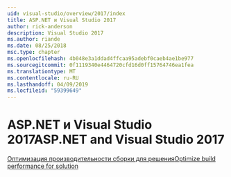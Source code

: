 ```yaml
---
uid: visual-studio/overview/2017/index
title: ASP.NET и Visual Studio 2017
author: rick-anderson
description: Visual Studio 2017
ms.author: riande
ms.date: 08/25/2018
msc.type: chapter
ms.openlocfilehash: 4b048e3a1ddad4ffcaa95adebf0caeb4ae1be977
ms.sourcegitcommit: 0f1119340e4464720cfd16d0ff15764746ea1fea
ms.translationtype: MT
ms.contentlocale: ru-RU
ms.lasthandoff: 04/09/2019
ms.locfileid: "59399649"
---
```

# <a name="aspnet-and-visual-studio-2017"></a><span data-ttu-id="4caa0-103">ASP.NET и Visual Studio 2017</span><span class="sxs-lookup"><span data-stu-id="4caa0-103">ASP.NET and Visual Studio 2017</span></span>


[<span data-ttu-id="4caa0-104">Оптимизация производительности сборки для решения</span><span class="sxs-lookup"><span data-stu-id="4caa0-104">Optimize build performance for solution</span></span>](xref:visual-studio/overview/2017/optimize-build-perf)